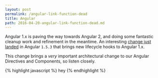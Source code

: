 ```yaml
---
layout: post
permalink: /angular-link-function-dead
title: Angular
path: 2016-04-20-angular-link-function-dead.md
---
```


Angular 1.x is paving the way towards Angular 2, and doing some fantastic cleanup work and refinement in the meantime. An interesting [change just landed](https://github.com/angular/angular.js/commit/9cd9956dcbc8382e8e8757a805398bd251bbc67e) in Angular `1.5.3` that brings new lifecycle hooks to Angular 1.x.

This change brings a _very_ important architectural change to our Angular Directives and Components, so listen closely.


{% highlight javascript %}
hey
{% endhighlight %}
